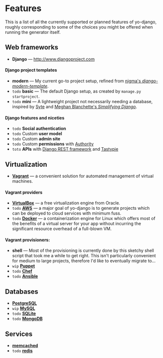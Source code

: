 Features
===

This is a list of all the currently supported or planned features of yo-django, roughly corresponding to some of the choices you might be offered when running the generator itself.

Web frameworks
---

* **Django** &mdash; http://www.djangoproject.com

#### Django project templates
* **modern** &mdash; My current go-to project setup, refined from [nigma's *django-modern-template*](https://github.com/nigma/django-modern-template).
* `todo` **basic** &mdash; The default Django setup, as created by `manage.py startproject`.
* `todo` **mini** &mdash; A lightweight project not necessarily needing a database, inspired by [Syte](https://github.com/rigoneri/syte) and [Meghan Blanchette's *Simplifying Django*](http://radar.oreilly.com/2014/04/simplifying-django.html?utm_source=Python+Weekly+Newsletter&utm_campaign=ef1c091c06-Python_Weekly_Issue_135_April_17_2014&utm_medium=email&utm_term=0_9e26887fc5-ef1c091c06-312699433).

#### Django features and niceties
* `todo` **Social authentication**
* `todo` Custom **user model**
* `todo` Custom **admin site**
* `todo` Custom **permissions** with [Authority](https://github.com/jezdez/django-authority)
* `toto` **APIs** with [Django REST framework](http://www.django-rest-framework.org/) and [Tastypie](http://tastypieapi.org/)

Virtualization
---

* [**Vagrant**](http://www.vagrantup.com) &mdash; a convenient solution for automated management of virtual machines.

#### Vagrant providers
* [**VirtualBox**](https://www.virtualbox.org/) &mdash; a free virtualization engine from Oracle.
* `todo` [**AWS**](https://github.com/mitchellh/vagrant-aws) &mdash; a major goal of yo-django is to generate projects which can be deployed to cloud services with minimum fuss.
* `todo` [**Docker**](http://www.docker.com) &mdash; a containerization engine for Linux which offers most of the benefits of a virtual server for your app without incurring the significant resource overhead of a full-blown VM.

#### Vagrant provisioners:
* **shell** &mdash; Most of the provisioning is currently done by this sketchy shell script that took me a while to get right. This isn't particularly convenient for medium to large projects, therefore I'd like to eventually migrate to...
* `wip` [**Puppet**](https://docs.vagrantup.com/v2/provisioning/puppet_apply.html)
* `todo` [**Chef**](https://docs.vagrantup.com/v2/provisioning/ansible.html)
* `todo` [**Ansible**](https://docs.vagrantup.com/v2/provisioning/ansible.html)

Databases
---

* [**PostgreSQL**](http://www.postgresql.org)
* `wip` [**MySQL**](http://www.mysql.com/)
* `todo` [**SQLite**](http://www.sqlite.org/)
* `todo` [**MongoDB**](http://django-nonrel.org/)

Services
---

* [**memcached**](http://memcached.org/)
* `todo` [**redis**](http://redis.io/)
